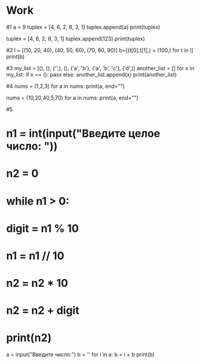 # Work
#1
a = 9
tuplex = [4, 6, 2, 8, 3, 1]
tuplex.append(a)
print(tuplex)


tuplex = [4, 6, 2, 8, 3, 1]
tuplex.append(123)
print(tuplex)

#2
l = [(10, 20, 40), (40, 50, 60), (70, 80, 90)]
b=[(t[0],t[1],) + (100,) for t in l]
print(b)

#3
my_list = [(), (), ('',), (), ('a', 'b'), ('a', 'b', 'c'), ('d',)]
another_list = []
for x in my_list:
    if x == ():
        pass
    else:
        another_list.append(x)
print(another_list)



#4
nums = (1,2,3)
for a in nums:
    print(a, end="")
    
  nums = (10,20,40,5,70)
  for a in nums:
  print(a, end="")
  
  #5
  # n1 = int(input("Введите целое число: ")) 
# n2 = 0 
# while n1 > 0: 
#     digit = n1 % 10 
#     n1 = n1 // 10 
#     n2 = n2 * 10 
#     n2 = n2 + digit 
# print(n2) 
 
a = input("Введите число:") 
b = '' 
for i in a: 
    b = i + b 
print(b)
